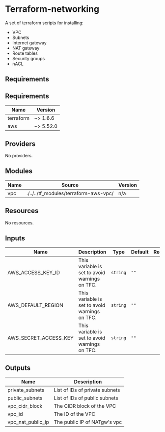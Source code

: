 # Terraform-networking

A set of terraform scripts for installing:

- VPC
- Subnets
- Internet gateway
- NAT gateway
- Route tables
- Security groups
- nACL

## Requirements

## Requirements

| Name | Version |
|------|---------|
| terraform | ~> 1.6.6 |
| aws | ~> 5.52.0 |

## Providers

No providers.

## Modules

| Name | Source | Version |
|------|--------|---------|
| vpc | ./../../tf_modules/terraform-aws-vpc/ | n/a |

## Resources

No resources.

## Inputs

| Name | Description | Type | Default | Required |
|------|-------------|------|---------|:--------:|
| AWS_ACCESS_KEY_ID | This variable is set to avoid warnings on TFC. | `string` | `""` | no |
| AWS_DEFAULT_REGION | This variable is set to avoid warnings on TFC. | `string` | `""` | no |
| AWS_SECRET_ACCESS_KEY | This variable is set to avoid warnings on TFC. | `string` | `""` | no |

## Outputs

| Name | Description |
|------|-------------|
| private_subnets | List of IDs of private subnets |
| public_subnets | List of IDs of public subnets |
| vpc_cidr_block | The CIDR block of the VPC |
| vpc_id | The ID of the VPC |
| vpc_nat_public_ip | The public IP of NATgw's vpc |
